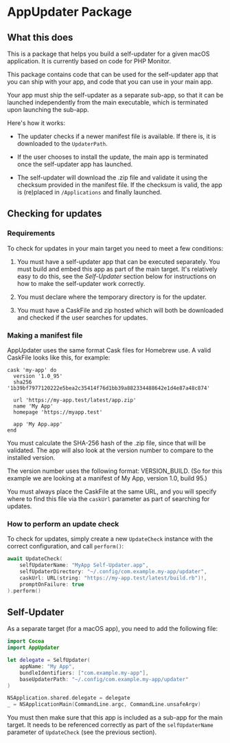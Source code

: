 # AppUpdater Package

## What this does

This is a package that helps you build a self-updater for a given macOS application. It is currently based on code for PHP Monitor.

This package contains code that can be used for the self-updater app that you can ship with your app, and code that you can use in your main app.

Your app must ship the self-updater as a separate sub-app, so that it can be launched independently from the main executable, which is terminated upon launching the sub-app.

Here's how it works:

- The updater checks if a newer manifest file is available. If there is, it is downloaded to the `UpdaterPath`.

- If the user chooses to install the update, the main app is terminated once the self-updater app has launched.

- The self-updater will download the .zip file and validate it using the checksum provided in the manifest file. If the checksum is valid, the app is (re)placed in `/Applications` and finally launched.

## Checking for updates

### Requirements

To check for updates in your main target you need to meet a few conditions:

1. You must have a self-updater app that can be executed separately. You must build and embed this app as part of the main target. It's relatively easy to do this, see the *Self-Updater* section below for instructions on how to make the self-updater work correctly.

2. You must declare where the temporary directory is for the updater.

3. You must have a CaskFile and zip hosted which will both be downloaded and checked if the user searches for updates.

### Making a manifest file

AppUpdater uses the same format Cask files for Homebrew use. A valid CaskFile looks like this, for example:

```
cask 'my-app' do
  version '1.0_95'
  sha256 '1b39bf7977120222e5bea2c35414f76d1bb39a882334488642e1d4e87a48c874'

  url 'https://my-app.test/latest/app.zip'
  name 'My App'
  homepage 'https://myapp.test'

  app 'My App.app'
end
```

You must calculate the SHA-256 hash of the .zip file, since that will be validated. The app will also look at the version number to compare to the installed version. 

The version number uses the following format: VERSION_BUILD. (So for this example we are looking at a manifest of My App, version 1.0, build 95.)

You must always place the CaskFile at the same URL, and you will specify where to find this file via the `caskUrl` parameter as part of searching for updates.

### How to perform an update check

To check for updates, simply create a new `UpdateCheck` instance with the correct configuration, and call `perform()`:

```swift
await UpdateCheck(
    selfUpdaterName: "MyApp Self-Updater.app",
    selfUpdaterDirectory: "~/.config/com.example.my-app/updater",
    caskUrl: URL(string: "https://my-app.test/latest/build.rb")!,
    promptOnFailure: true
).perform()
```

## Self-Updater

As a separate target (for a macOS app), you need to add the following file:

```swift
import Cocoa
import AppUpdater

let delegate = SelfUpdater(
    appName: "My App",
    bundleIdentifiers: ["com.example.my-app"],
    baseUpdaterPath: "~/.config/com.example.my-app/updater"
)

NSApplication.shared.delegate = delegate
_ = NSApplicationMain(CommandLine.argc, CommandLine.unsafeArgv)
```

You must then make sure that this app is included as a sub-app for the main target. It needs to be referenced correctly as part of the `selfUpdaterName` parameter of `UpdateCheck` (see the previous section).
